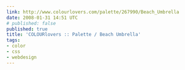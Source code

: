 ```yaml
---
link: http://www.colourlovers.com/palette/267990/Beach_Umbrella
date: 2008-01-31 14:51 UTC
# published: false
published: true
title: 'COLOURlovers :: Palette / Beach Umbrella'
tags:
- color
- css
- webdesign
---
```



